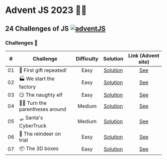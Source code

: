 # Advent JS 2023 🎄🎁

## 24 Challenges of JS [![adventJS](https://img.shields.io/badge/AdventJS-000?style=flat-square&logo=JavaScript&logoColor=FFE800)](https://adventjs.dev)

### Challenges 🎯

|  #  |         Challenge                |     Difficulty      |     Solution               |     Link (Advent site)      |
| --  |     -----------------            | :-----------------: | :-------------:            | :-------------------------: |
| 01  | 🎁 First gift repeated!         |         Easy        | [Solution](/Challenge%201)  | [See](https://adventjs.dev/en/challenges/2023/1) |
| 02  | 🏭 We start the factory         |         Easy        | [Solution](/Challenge%202)  | [See](https://adventjs.dev/en/challenges/2023/2) |
| 03  | 😏 The naughty elf              |         Easy        | [Solution](/Challenge%203)  | [See](https://adventjs.dev/en/challenges/2023/3) |
| 04  | 😵‍💫 Turn the parentheses around  |        Medium       | [Solution](/Challenge%204/) | [See](https://adventjs.dev/en/challenges/2023/4) |
| 05  | 🛷 Santa's CyberTruck           |        Medium       | [Solution](/Challenge%205/) | [See](https://adventjs.dev/en/challenges/2023/5) |
| 06  | 🦌 The reindeer on trial        |         Easy        | [Solution](/Challenge%206/) | [See](https://adventjs.dev/en/challenges/2023/6) |
| 07  | 📦 The 3D boxes                 |         Easy        | [Solution](/Challenge%207/) | [See](https://adventjs.dev/en/challenges/2023/7) |